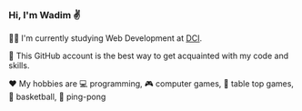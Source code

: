 ### Hi, I'm Wadim :v:

:man_student: I'm currently studying Web Development at [DCI](https://digitalcareerinstitute.org/).

:briefcase: This GitHub account is the best way to get acquainted with my code and skills.

:hearts: My hobbies are :computer: programming, :video_game: computer games, :game_die: table top games, :basketball: basketball, :ping_pong: ping-pong

